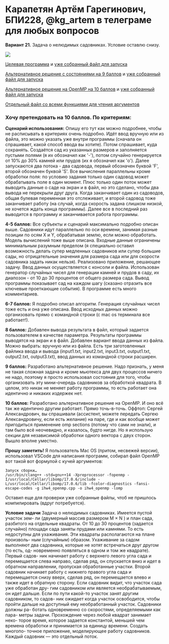 # Карапетян Артём Гарегинович, БПИ228, @kg_artem в телеграме для любых вопросов
**Вариант 21.** Задача о нелюдимых садовниках. Условие оставлю снизу.

![](https://downloader.disk.yandex.ru/preview/6b130e8d2c45fc2a6ea5d313bc46ce1060bc46609e2ec26cc80f354d37fa57c5/658228cb/WDMfxoT8AFL9bktVSBMzPjwFQBa-ABBv-0oFmtxzmtSND7UHHGv8HVMRFS_UxnR1GNvGeXikr06HlE1ijCh4mw%3D%3D?uid=0&filename=kandinsky-download-1702721904045.png&disposition=inline&hash=&limit=0&content_type=image%2Fpng&owner_uid=0&tknv=v2&size=2744x1402)

[Целевая программа](ihw4.cpp) и [уже собранный файл для запуска](ihw4)

[Альтернативное решение с состояниями на 9 баллов](ihw4_alternative.cpp) и [уже собранный файл для запуска](ihw4_alternative)

[Альтернативное решение на OpenMP на 10 баллов](ihw4_openmp.cpp) и [уже собранный файл для запуска](ihw4_openmp)

[Отдельный файл со всеми функциями для чтения аргументов](Helper.h)

### Хочу претендовать на 10 баллов. По критериям: ###

**Сценарий использования:**
Опишу его тут как можно подробнее, чтобы не расписывать в критериях очень подробно.
Идёт ввод вручную или из файла, это можно указать уже внутри программы (сначала он спрашивает, какой способ ввода вы хотите). Потом спрашивает, куда сохранять. Создаётся сад из указанных размеров и заполняется пустыми полями (я их обозначил как '-'), потом случайно генерируется от 10% до 30% камней или прудов (их я обозначил как 'o'). Далее запускаются два потока - два садовода, первый обозначен буквой 'F', второй обозначен буквой 'S'. Все вычисления параллельны кроме обработки поля: по условию задания только один садовод может обрабатывать поле в один момент. Плюс только один поток может выводить данные о саде на экран и в файл, но это сделано, чтобы два вывода не перекрыли друг друга. Когда заканчивает один из садоводов, общая булевая переменная это отслеживает, и второй садовод тоже заканчивает работу (на случай, когда скорость задана слишком низкой, не хочется ждать конца программы). Далее все в последний раз выводится в программу и заканчивается работа программы.

**4-5 баллов:** Все субъекты и сценарий максимально подробно описан выше. Садовники идут параллельно по оси времени, занимая разные позиции по осям X и Y, обрабатывая землю, если можно обработать. Модель вычислений тоже выше описана. Входные данные ограничены минимальным разумным пределом (я специально оставил возможность делать супер медленных садовников или супер большие сады, но отрицательные значения для размера сада или для скорости садовника задать никак нельзя). Реализовано приложение, решающее задачу. Ввод данных осуществляется с консоли и файла. Использован генератор случайных чисел для генерации камней и прудов в саду, их диапозон - от 10 до 30 процентов от общего размера сада. Вывод программы показывает сад на каждом шагу (сказано отразить все ключевые проеткающие события). В программе есть много комментариев.

**6-7 баллов:** Я подробно описал алгоритм. Генерация случайных чисел тоже есть и она уже описана. Ввод исходных данных можно организовать прямо с командной строки (с mac os терминала все работает!).

**8 баллов:** Добавлен вывода результата в файл, который задается пользователем в качестве параметра. Результаты программы выводятся на экран и в файл. Добавлен вариант ввода данных из файла. Можно выбрать: вручную или из файла. Есть три заготовленных файлика ввода и вывода (input1.txt, input2.txt, input3.txt, output1.txt, output2.txt, output3.txt), ввод данных из командной строки расширен.

**9 баллов:** Разработано альтернативное решение. Надо признать, у меня не такая сложная задача и кроме мьютекса для двух процессов ничего не надо, поэтому я просто использовал состояния для того, чтобы организовать эту мини-очередь садовников за обработкой квадрата. В целом, это никак не меняет работу программы, то есть работает она идентично и никаких издержек нет.

**10 баллов:** Разработано альтернативное решение на OpenMP. И оно всё так же идентично другим работает. Прямо точь-в-точь. Оффтоп: Сергей Александрович, вы спрашивали (ассистент, можете передать Сергею Александровичу, если есть желание) на паре, где и как вообще может пригодиться применение omp sections (потому что сами не знали), и там было всё неочевидно, и казалось, будто нигде. Но я использую секции для независимой обработки одного вектора с двух сторон. Вышло вполне уместно.

**Прошу заметить!** Я пользователь Mac OS (притом, несвежей версии), использовал VSCode для написания программ, собирал файл OpenMP вот такой вот формулой с кучей аргументов:
```
Запуск сборки…
/usr/bin/clang++ -std=gnu++14 -Xpreprocessor -fopenmp -I/usr/local/Cellar/libomp/17.0.6/include -L/usr/local/Cellar/libomp/17.0.6/lib -fcolor-diagnostics -fansi-escape-codes -g ihw4_openmp.cpp -o ihw4_openmp -lomp
```

Оставил еще для проверки уже собранные файлы, чтоб не пришлось компилировать (вдруг потребуется).

**Условие задачи**
Задача о нелюдимых садовниках. Имеется пустой участок зем- ли (двумерный массив размером M × N ) и план сада, разбитого на отдельные квадраты. От 10 до 30 процентов (задается случайно) площади сада заняты прудами или камнями. То есть недоступны для ухаживания. Эти квадраты располагаются на плане произволь- ным (случайным) образом. Ухаживание за садом выполняют два садовника, которые не хотят встречаться друг другом (то есть, од- новременно появляться в одном и том же квадрате). Первый садов- ник начинает работу с верхнего левого угла сада и перемещается слева направо, сделав ряд, он спускается вниз и идет в обратном направлении, пропуская обработанные участки. Второй садовник начинает работу с нижнего правого угла сада и перемещается снизу вверх, сделав ряд, он перемещается влево и также идет в обратную сторону. Если садовник видит, что участок сада уже обработан дру- гим садовником или является необрабатываемым, он идет дальше. Если по пути какой-то участок занят другим садовником, то садов- ник ожидает когда участок освободится, чтобы пройти дальше на доступный ему необработанный участок. Садовники должны ра- ботать одновременно со скоростями, определяемыми как пара- метры задачи. Прохождение через любой квадрат занимает неко- торое время, которое задается константой, меньшей чем времена обработки и принимается за единицу времени. Создать многопо- точное приложение, моделирующее работу садовников. Каждый садовник — это отдельный поток.
